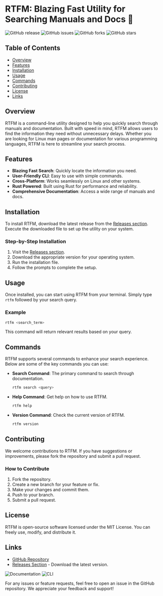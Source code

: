 # RTFM: Blazing Fast Utility for Searching Manuals and Docs 🚀

![GitHub release](https://img.shields.io/github/release/suryansh2846/rtfm.svg) ![GitHub issues](https://img.shields.io/github/issues/suryansh2846/rtfm.svg) ![GitHub forks](https://img.shields.io/github/forks/suryansh2846/rtfm.svg) ![GitHub stars](https://img.shields.io/github/stars/suryansh2846/rtfm.svg)

## Table of Contents

- [Overview](#overview)
- [Features](#features)
- [Installation](#installation)
- [Usage](#usage)
- [Commands](#commands)
- [Contributing](#contributing)
- [License](#license)
- [Links](#links)

## Overview

RTFM is a command-line utility designed to help you quickly search through manuals and documentation. Built with speed in mind, RTFM allows users to find the information they need without unnecessary delays. Whether you are looking for Linux man pages or documentation for various programming languages, RTFM is here to streamline your search process.

## Features

- **Blazing Fast Search**: Quickly locate the information you need.
- **User-Friendly CLI**: Easy to use with simple commands.
- **Cross-Platform**: Works seamlessly on Linux and other systems.
- **Rust Powered**: Built using Rust for performance and reliability.
- **Comprehensive Documentation**: Access a wide range of manuals and docs.

## Installation

To install RTFM, download the latest release from the [Releases section](https://github.com/suryansh2846/rtfm/releases). Execute the downloaded file to set up the utility on your system.

### Step-by-Step Installation

1. Visit the [Releases section](https://github.com/suryansh2846/rtfm/releases).
2. Download the appropriate version for your operating system.
3. Run the installation file.
4. Follow the prompts to complete the setup.

## Usage

Once installed, you can start using RTFM from your terminal. Simply type `rtfm` followed by your search query. 

### Example

```bash
rtfm <search_term>
```

This command will return relevant results based on your query.

## Commands

RTFM supports several commands to enhance your search experience. Below are some of the key commands you can use:

- **Search Command**: The primary command to search through documentation.
  
  ```bash
  rtfm search <query>
  ```

- **Help Command**: Get help on how to use RTFM.
  
  ```bash
  rtfm help
  ```

- **Version Command**: Check the current version of RTFM.
  
  ```bash
  rtfm version
  ```

## Contributing

We welcome contributions to RTFM. If you have suggestions or improvements, please fork the repository and submit a pull request. 

### How to Contribute

1. Fork the repository.
2. Create a new branch for your feature or fix.
3. Make your changes and commit them.
4. Push to your branch.
5. Submit a pull request.

## License

RTFM is open-source software licensed under the MIT License. You can freely use, modify, and distribute it.

## Links

- [GitHub Repository](https://github.com/suryansh2846/rtfm)
- [Releases Section](https://github.com/suryansh2846/rtfm/releases) - Download the latest version.

![Documentation](https://img.shields.io/badge/documentation-available-brightgreen.svg) ![CLI](https://img.shields.io/badge/cli-utility-blue.svg)

For any issues or feature requests, feel free to open an issue in the GitHub repository. We appreciate your feedback and support!